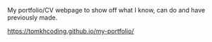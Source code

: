 My portfolio/CV webpage to show off what I know, can do and have previously made.

https://tomkhcoding.github.io/my-portfolio/